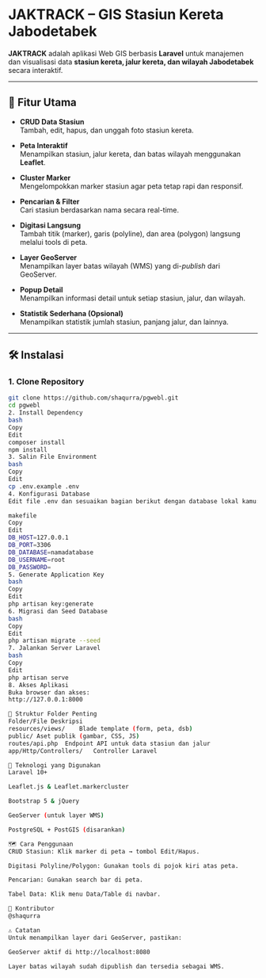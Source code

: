 # JAKTRACK – GIS Stasiun Kereta Jabodetabek

**JAKTRACK** adalah aplikasi Web GIS berbasis **Laravel** untuk manajemen dan visualisasi data **stasiun kereta, jalur kereta, dan wilayah Jabodetabek** secara interaktif.

---

## 🚀 Fitur Utama

- **CRUD Data Stasiun**  
  Tambah, edit, hapus, dan unggah foto stasiun kereta.

- **Peta Interaktif**  
  Menampilkan stasiun, jalur kereta, dan batas wilayah menggunakan **Leaflet**.

- **Cluster Marker**  
  Mengelompokkan marker stasiun agar peta tetap rapi dan responsif.

- **Pencarian & Filter**  
  Cari stasiun berdasarkan nama secara real-time.

- **Digitasi Langsung**  
  Tambah titik (marker), garis (polyline), dan area (polygon) langsung melalui tools di peta.

- **Layer GeoServer**  
  Menampilkan layer batas wilayah (WMS) yang di-*publish* dari GeoServer.

- **Popup Detail**  
  Menampilkan informasi detail untuk setiap stasiun, jalur, dan wilayah.

- **Statistik Sederhana (Opsional)**  
  Menampilkan statistik jumlah stasiun, panjang jalur, dan lainnya.

---

## 🛠️ Instalasi

### 1. Clone Repository

```bash
git clone https://github.com/shaqurra/pgwebl.git
cd pgwebl
2. Install Dependency
bash
Copy
Edit
composer install
npm install
3. Salin File Environment
bash
Copy
Edit
cp .env.example .env
4. Konfigurasi Database
Edit file .env dan sesuaikan bagian berikut dengan database lokal kamu:

makefile
Copy
Edit
DB_HOST=127.0.0.1
DB_PORT=3306
DB_DATABASE=namadatabase
DB_USERNAME=root
DB_PASSWORD=
5. Generate Application Key
bash
Copy
Edit
php artisan key:generate
6. Migrasi dan Seed Database
bash
Copy
Edit
php artisan migrate --seed
7. Jalankan Server Laravel
bash
Copy
Edit
php artisan serve
8. Akses Aplikasi
Buka browser dan akses:
http://127.0.0.1:8000

📁 Struktur Folder Penting
Folder/File	Deskripsi
resources/views/	Blade template (form, peta, dsb)
public/	Aset publik (gambar, CSS, JS)
routes/api.php	Endpoint API untuk data stasiun dan jalur
app/Http/Controllers/	Controller Laravel

🧰 Teknologi yang Digunakan
Laravel 10+

Leaflet.js & Leaflet.markercluster

Bootstrap 5 & jQuery

GeoServer (untuk layer WMS)

PostgreSQL + PostGIS (disarankan)

🗺️ Cara Penggunaan
CRUD Stasiun: Klik marker di peta → tombol Edit/Hapus.

Digitasi Polyline/Polygon: Gunakan tools di pojok kiri atas peta.

Pencarian: Gunakan search bar di peta.

Tabel Data: Klik menu Data/Table di navbar.

🤝 Kontributor
@shaqurra

⚠️ Catatan
Untuk menampilkan layer dari GeoServer, pastikan:

GeoServer aktif di http://localhost:8080

Layer batas wilayah sudah dipublish dan tersedia sebagai WMS.

